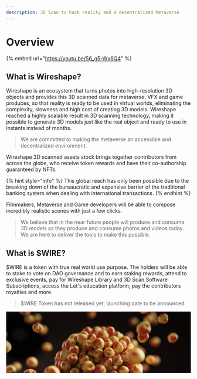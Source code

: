 ```yaml
---
description: 3D Scan to hack reality and a decentralized Metaverse
---
```


# Overview

{% embed url="https://youtu.be/S6_g5-Wv6Q4" %}

## What is Wireshape?

Wireshape is an ecosystem that turns photos into high-resolution 3D objects and provides this 3D scanned data for metaverse, VFX and game produces, so that reality is ready to be used in virtual worlds, eliminating the complexity, slowness and high cost of creating 3D models. Wireshape reached a highly scalable result in 3D scanning technology, making it possible to generate 3D models just like the real object and ready to use in instants instead of months.&#x20;

> We are committed to making the metaverse an accessible and decentralized environment.

Wireshape 3D scanned assets stock brings together contributors from across the globe, who receive token rewards and have their co-authorship guaranteed by NFTs.&#x20;

{% hint style="info" %}
This global reach has only been possible due to the breaking down of the bureaucratic and expensive barrier of the traditional banking system when dealing with international transactions.
{% endhint %}

Filmmakers, Metaverse and Game developers will be able to compose incredibly realistic scenes with just a few clicks. &#x20;

> We believe that in the near future people will produce and consume 3D models as they produce and consume photos and videos today. We are here to deliver the tools to make this possible.

## What is $WIRE?

$WIRE is a token with true real world use purpose. The holders will be able to stake to vote on DAO governance and to earn staking rewards, attend to exclusive events, pay for Wireshape Library and 3D Scan Software Subscriptions, access the Let's education platform, pay the contributors royalties and more.

> $WIRE Token has not released yet, launching date to be announced.&#x20;

![](.gitbook/assets/header-wireshape.jpg)

